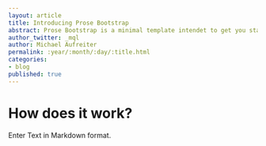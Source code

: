 ```yaml
---
layout: article
title: Introducing Prose Bootstrap
abstract: Prose Bootstrap is a minimal template intendet to get you started with Jekyll.
author_twitter: _mql
author: Michael Aufreiter
permalink: :year/:month/:day/:title.html
categories:
- blog
published: true
---
```

# How does it work?

Enter Text in Markdown format.